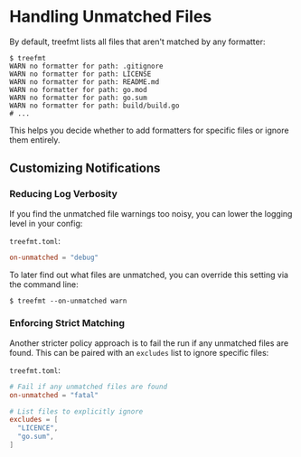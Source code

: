 # Handling Unmatched Files

By default, treefmt lists all files that aren't matched by any formatter:

```console
$ treefmt
WARN no formatter for path: .gitignore
WARN no formatter for path: LICENSE
WARN no formatter for path: README.md
WARN no formatter for path: go.mod
WARN no formatter for path: go.sum
WARN no formatter for path: build/build.go
# ...
```

This helps you decide whether to add formatters for specific files or ignore them entirely.

## Customizing Notifications

### Reducing Log Verbosity

If you find the unmatched file warnings too noisy, you can lower the logging level in your config:

`treefmt.toml`:

```toml
on-unmatched = "debug"
```

To later find out what files are unmatched, you can override this setting via the command line:

```console
$ treefmt --on-unmatched warn
```

### Enforcing Strict Matching

Another stricter policy approach is to fail the run if any unmatched files are found.
This can be paired with an `excludes` list to ignore specific files:

`treefmt.toml`:

```toml
# Fail if any unmatched files are found
on-unmatched = "fatal"

# List files to explicitly ignore
excludes = [
  "LICENCE",
  "go.sum",
]
```

